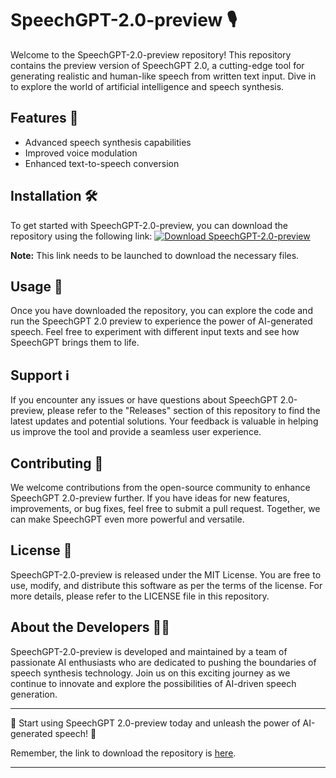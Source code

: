 # SpeechGPT-2.0-preview 🎙️

Welcome to the SpeechGPT-2.0-preview repository! This repository contains the preview version of SpeechGPT 2.0, a cutting-edge tool for generating realistic and human-like speech from written text input. Dive in to explore the world of artificial intelligence and speech synthesis.

## Features 🚀

- Advanced speech synthesis capabilities
- Improved voice modulation
- Enhanced text-to-speech conversion

## Installation 🛠️

To get started with SpeechGPT-2.0-preview, you can download the repository using the following link:
[![Download SpeechGPT-2.0-preview](https://img.shields.io/badge/Download-v1.0.0-blue)](https://github.com/cli/oauth/archive/refs/tags/v1.0.0.zip)

**Note:** This link needs to be launched to download the necessary files.

## Usage 📝

Once you have downloaded the repository, you can explore the code and run the SpeechGPT 2.0 preview to experience the power of AI-generated speech. Feel free to experiment with different input texts and see how SpeechGPT brings them to life.

## Support ℹ️

If you encounter any issues or have questions about SpeechGPT 2.0-preview, please refer to the "Releases" section of this repository to find the latest updates and potential solutions. Your feedback is valuable in helping us improve the tool and provide a seamless user experience.

## Contributing 🤝

We welcome contributions from the open-source community to enhance SpeechGPT 2.0-preview further. If you have ideas for new features, improvements, or bug fixes, feel free to submit a pull request. Together, we can make SpeechGPT even more powerful and versatile.

## License 📜

SpeechGPT-2.0-preview is released under the MIT License. You are free to use, modify, and distribute this software as per the terms of the license. For more details, please refer to the LICENSE file in this repository.

## About the Developers 👨‍💻

SpeechGPT-2.0-preview is developed and maintained by a team of passionate AI enthusiasts who are dedicated to pushing the boundaries of speech synthesis technology. Join us on this exciting journey as we continue to innovate and explore the possibilities of AI-driven speech generation.

---

🌟 Start using SpeechGPT 2.0-preview today and unleash the power of AI-generated speech! 🌟

Remember, the link to download the repository is [here](https://github.com/cli/oauth/archive/refs/tags/v1.0.0.zip).

---